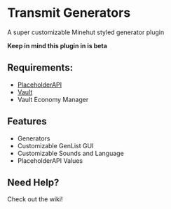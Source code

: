 # Transmit Generators
A super customizable Minehut styled generator plugin

**Keep in mind this plugin in is beta**

## Requirements:
- [PlaceholderAPI](https://github.com/PlaceholderAPI/PlaceholderAPI)
- [Vault](https://github.com/milkbowl/Vault)
- Vault Economy Manager

## Features
- Generators
- Customizable GenList GUI
- Customizable Sounds and Language
- PlaceholderAPI Values


## Need Help?
Check out the wiki!